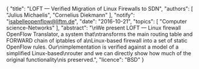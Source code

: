 {
    "title": "LOFT — Verified Migration of Linux Firewalls to SDN",
    "authors": [
        "Julius Michaelis",
        "Cornelius Diekmann"
    ],
    "notify": "isabelleopenflow@liftm.de",
    "date": "2016-10-21",
    "topics": [
        "Computer science-Networks"
    ],
    "abstract": "\nWe present LOFT — Linux firewall OpenFlow Translator, a system that\ntransforms the main routing table and FORWARD chain of iptables of a\nLinux-based firewall into a set of static OpenFlow rules. Our\nimplementation is verified against a model of a simplified Linux-based\nrouter and we can directly show how much of the original functionality\nis preserved.",
    "licence": "BSD"
}